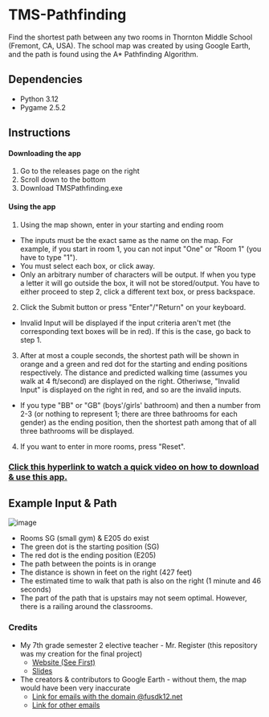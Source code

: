 # TMS-Pathfinding
Find the shortest path between any two rooms in Thornton Middle School (Fremont, CA, USA). The school map was created by using Google Earth, and the path is found using the A* Pathfinding Algorithm.

## Dependencies
- Python 3.12
- Pygame 2.5.2

## Instructions
#### Downloading the app
1. Go to the releases page on the right
2. Scroll down to the bottom
3. Download TMSPathfinding.exe

#### Using the app
1. Using the map shown, enter in your starting and ending room
  - The inputs must be the exact same as the name on the map. For example, if you start in room 1, you can not input "One" or "Room 1" (you have to type "1").
  - You must select each box, or click away.
  - Only an arbitrary number of characters will be output. If when you type a letter it will go outside the box, it will not be stored/output. You have to either proceed to step 2, click a different text box, or press backspace.
    
2. Click the Submit button or press "Enter"/"Return" on your keyboard.
  - Invalid Input will be displayed if the input criteria aren't met (the corresponding text boxes will be in red). If this is the case, go back to step 1.  
   
3. After at most a couple seconds, the shortest path will be shown in orange and a green and red dot for the starting and ending positions respectively. The distance and predicted walking time (assumes you walk at 4 ft/second) are displayed on the right. Otheriwse, "Invalid Input" is displayed on the right in red, and so are the invalid inputs.
  - If you type "BB" or "GB" (boys'/girls' bathroom) and then a number from 2-3 (or nothing to represent 1; there are three bathrooms for each gender) as the ending position, then the shortest path among that of all three bathrooms will be displayed. 

4. If you want to enter in more rooms, press "Reset".

### [Click this hyperlink to watch a quick video on how to download & use this app.](https://drive.google.com/file/d/1aeKbPn9trmSMnZFZG-2qBPAZ8cfzjj_P/view?usp=sharing)

## Example Input & Path
![image](https://github.com/Pramad712/Thornton-Shortest-Paths/assets/77818951/3d480c4b-c526-4bc5-b5a6-b502f9dcc323)

- Rooms SG (small gym) & E205 do exist
- The green dot is the starting position (SG)
- The red dot is the ending position (E205)
- The path between the points is in orange
- The distance is shown in feet on the right (427 feet)
- The estimated time to walk that path is also on the right (1 minute and 46 seconds)
- The part of the path that is upstairs may not seem optimal. However, there is a railing around the classrooms.

### Credits
- My 7th grade semester 2 elective teacher - Mr. Register (this repository was my creation for the final project)
  - [Website (See First)](https://www.mrregister.net/dmar/pac/)
  - [Slides](https://docs.google.com/presentation/d/1HcD0SSQhEydkitxebxhG70NtDNg3fa_p24LJYXlT_oA/edit?usp=sharing)
- The creators & contributors to Google Earth - without them, the map would have been very inaccurate
  - [Link for emails with the domain @fusdk12.net](https://earth.google.com/earth/d/1Qp8S96DS1JuBOxh_XNvjW5HNAKhdmVZ8?usp=sharing)
  - [Link for other emails](https://www.google.com/maps/d/edit?mid=14eqk4JiOht_bZ2ebgf1ISgn5-DIaLRo&usp=sharing)

